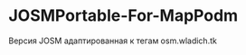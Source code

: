 JOSMPortable-For-MapPodm
========================

Версия JOSM адаптированная к тегам osm.wladich.tk
